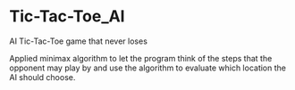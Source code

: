 # Tic-Tac-Toe_AI
AI Tic-Tac-Toe game that never loses

Applied minimax algorithm to let the program think of the steps that the opponent may play by and use the algorithm to evaluate which location the AI should choose.
